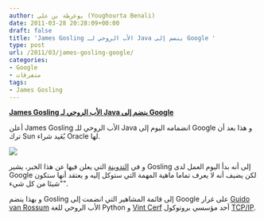 ```yaml
---
author: يوغرطة بن علي (Youghourta Benali)
date: 2011-03-28 20:28:09+00:00
draft: false
title: 'James Gosling الأب الروحي لـ Java ينضم إلى Google '
type: post
url: /2011/03/james-gosling-google/
categories:
- Google
- متفرقات
tags:
- James Gosling
---
```


[**James Gosling الأب الروحي لـ Java ينضم إلى Google**](https://www.it-scoop.com/2011/03/james-gosling-google/)


أعلن James Gosling الأب الروحي للـ Java انضمامه اليوم إلى Google و هذا بعد أن ترك Sun بُعَيد شراء Oracle لها.


[![](http://nighthacks.com/roller/jag/resource/GoogleStartDaySmall.png )
](https://www.it-scoop.com/2011/03/james-gosling-google/)


و في [التدوينة](http://nighthacks.com/roller/jag/entry/next_step_on_the_road) التي يعلن فيها عن هذا الخبر، يشير Gosling إلى أنه بدأ اليوم العمل لدى Google لكن يضيف أنه لا يعرف تماما ماهية المهمة التي ستوكل إليه و يعتقد أنها ستكون "شيئا من كل شيء".

و بهذا ينضم Gosling إلى قائمة المشاهير التي انضمت إلى Google على غرار [Guido van Rossum](http://en.wikipedia.org/wiki/Guido_van_Rossum) الأب الروحي للغة Python و [Vint Cerf](http://en.wikipedia.org/wiki/Vint_Cerf) أحد مؤسسي بروتوكول [TCP/IP](http://en.wikipedia.org/wiki/TCP_IP).






